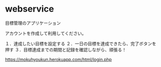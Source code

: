 # webservice
目標管理のアプリケーション

アカウントを作成して利用してください。

１．達成したい目標を設定する
２．一日の目標を達成できたら、完了ボタンを押す
３．目標達成までの期間と記録を確認しながら、頑張る！

https://mokuhyoukun.herokuapp.com/html/login.php
